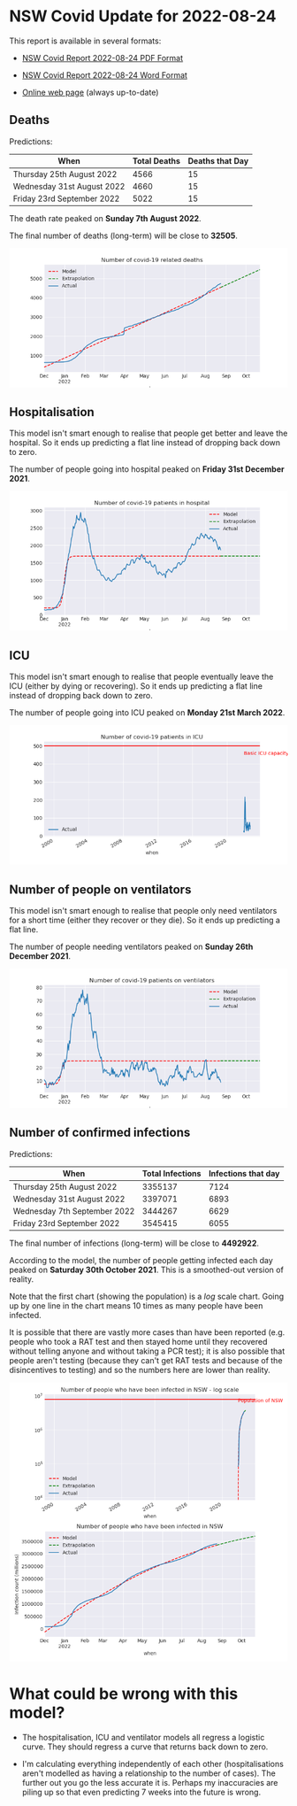 # NSW Covid Update for 2022-08-24

This report is available in several formats:

- [NSW Covid Report 2022-08-24 PDF Format](https://github.com/solresol/yet-another-pandemic-prediction/raw/main/output/2022-08-24/nsw-covid-report-2022-08-24.pdf)

- [NSW Covid Report 2022-08-24 Word Format](https://github.com/solresol/yet-another-pandemic-prediction/raw/main/output/2022-08-24/nsw-covid-report-2022-08-24.docx)

- [Online web page](https://github.com/solresol/yet-another-pandemic-prediction/tree/main/output/README.md) (always up-to-date)

## Deaths

Predictions:

| When | Total Deaths | Deaths that Day |
| ---- | ------------ | --------------- |
| Thursday 25th August 2022 | 4566 | 15 |
| Wednesday 31st August 2022 | 4660 | 15 |
| Friday 23rd September 2022 | 5022 | 15 |

The death rate peaked on **Sunday 7th August 2022**.

The final number of deaths (long-term) will
be close to **32505**.

![](2022-08-24/deaths.png)



## Hospitalisation

This model isn't smart enough to realise that people get better and leave the hospital.
So it ends up predicting a flat line instead of dropping back down to zero.

The number of people going into hospital peaked on **Friday 31st December 2021**.

![](2022-08-24/hospitalisation.png)

## ICU

This model isn't smart enough to realise that people eventually leave the ICU
(either by dying or recovering).
So it ends up predicting a flat line instead of dropping back down to zero.

The number of people going into ICU peaked on **Monday 21st March 2022**.

![](2022-08-24/icu.png)

## Number of people on ventilators

This model isn't smart enough to realise that people only need ventilators for
a short time (either they recover or they die). So it ends up predicting a flat line.

The number of people needing ventilators peaked on **Sunday 26th December 2021**.

![](2022-08-24/ventilators.png)

## Number of confirmed infections

Predictions:

| When | Total Infections | Infections that day |
| ---- | ------------ | --------------- |
| Thursday 25th August 2022 | 3355137 | 7124 |
| Wednesday 31st August 2022 | 3397071 | 6893 |
| Wednesday 7th September 2022 | 3444267 | 6629 |
| Friday 23rd September 2022 | 3545415 | 6055 |

The final number of infections (long-term) will
be close to **4492922**.


According to the model, the number of people getting infected each day peaked on **Saturday 30th October 2021**. This is a smoothed-out version of reality.

Note that the first chart (showing the population) is a *log* scale chart. Going up by one line in the chart means 10 times as many people have been infected. 

It is possible that there are vastly more cases than have been
reported (e.g. people who took a RAT test and then stayed home until
they recovered without telling anyone and without taking a PCR test);
it is also possible that people aren't testing (because they can't get
RAT tests and because of the disincentives to testing) and so the
numbers here are lower than reality.


![](2022-08-24/infection.png)



# What could be wrong with this model?

- The hospitalisation, ICU and ventilator models all regress a logistic curve. They
should regress a curve that returns back down to zero.

- I'm calculating everything independently of each other (hospitalisations aren't modelled as having a relationship to the number of cases). The further out you go the less accurate it is. Perhaps my inaccuracies are piling up so that even predicting 7 weeks into the future is wrong.

